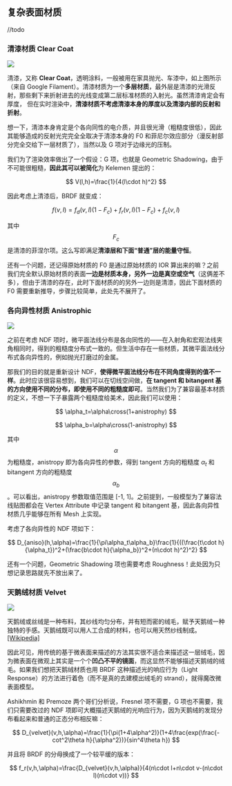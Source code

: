 ## 复杂表面材质

//todo



### 清漆材质 Clear Coat

![](https://google.github.io/filament/images/material_clear_coat.png)

清漆，又称 **Clear Coat**，透明涂料，一般被用在家具抛光、车漆中，如上图所示（来自 Google Filament）。清漆材质为一个**多层材质**，最外层是清漆的光滑反射，那些剩下来折射进去的光线变成第二层标准材质的入射光。虽然清漆肯定会有厚度， 但在实时渲染中，**清漆材质不考虑清漆本身的厚度以及清漆内部的反射和折射**。

想一下，清漆本身肯定是个各向同性的电介质，并且很光滑（粗糙度很低），因此其能够造成的反射光完完全全取决于清漆本身的 F0 和菲尼尔效应部分（漫反射部分完全交给下一层材质了），当然以及 G 项对于边缘光的压制。

我们为了渲染效率做出了一个假设：G 项，也就是 Geometric Shadowing，由于不可能很粗糙，**因此其可以被简化**为 Kelemen 提出的：

$$
V(l,h)=\frac{1}{4(l\cdot h)^2}
$$

因此考虑上清漆后，BRDF 就变成：

$$
f(v,l) = f_d(v, l)(1-F_c)+f_r(v,l)(1-F_c)+f_c(v,l)
$$

其中 $$F_c$$ 是清漆的菲涅尔项。这么写即满足**清漆层和下面“普通”层的能量守恒**。

还有一个问题，还记得原始材质的 F0 是通过原始材质的 IOR 算出来的嘛？之前我们完全默认原始材质的表面**一边是材质本身，另外一边是真空或空气**（这俩差不多），但由于清漆的存在，此时下面材质的的另外一边则是清漆，因此下面材质的 F0 需要重新推导，步骤比较简单，此处先不展开了。



### 各向异性材质 Anistrophic

![](https://google.github.io/filament/images/material_anisotropic.png)

之前在考虑 NDF 项时，微平面法线分布是各向同性的——在入射角和宏观法线夹角相同时，得到的粗糙度分布式一致的。但生活中存在一些材质，其微平面法线分布式各向异性的，例如抛光打磨过的金属。

那我们的目的就是重新设计 NDF，**使得微平面法线分布在不同角度得到的值不一样**。此时应该很容易想到，我们可以在切线空间做，**在 tangent 和 bitangent 基的方向使用不同的分布，即使用不同的粗糙度即可**。当然我们为了兼容最基本材质的定义，不想一下子暴露两个粗糙度给美术，因此我们可以使用：

$$
\alpha_t=\alpha\cross(1+anistrophy)
$$

$$
\alpha_b=\alpha\cross(1-anistrophy)
$$

其中 $$\alpha$$ 为粗糙度，anistropy 即为各向异性的参数，得到 tangent 方向的粗糙度 $\alpha_t$ 和 bitangent 方向的粗糙度 $$\alpha_b$$。可以看出，anistropy 参数取值范围是 [-1, 1]。之前提到，一般模型为了兼容法线贴图都会在 Vertex Attribute 中记录 tangent 和 bitangent 基，因此各向异性材质几乎能够在所有 Mesh 上实现。

考虑了各向异性的 NDF 项如下：

$$
D_{aniso}(h,\alpha)=\frac{1}{\pi\alpha_t\alpha_b}\frac{1}{((\frac{t\cdot h}{\alpha_t})^2+(\frac{b\cdot h}{\alpha_b})^2+(n\cdot h)^2)^2}
$$

还有一个问题，Geometric Shadowing 项也需要考虑 Roughness！此处因为只想记录思路就先不放出来了。



### 天鹅绒材质 Velvet

![](https://google.github.io/filament/images/screenshot_cloth_velvet.png)

天鹅绒或丝绒是一种布料，其纱线均匀分布，并有短而密的绒毛，赋予天鹅绒一种独特的手感。天鹅绒既可以用人工合成的材料，也可以用天然纱线制成。[[Wikipedia]](https://zh.wikipedia.org/wiki/%E5%A4%A9%E9%B9%85%E7%BB%92)

因此可见，用传统的基于微表面来描述的方法其实很不适合来描述这一层绒毛，因为微表面在微观上其实是一个个**凹凸不平的镜面**，而这显然不能够描述天鹅绒的绒毛。如果我们想把天鹅绒材质也用 BRDF 这种描述光的响应行为（Light Response）的方法进行着色（而不是真的去建模出绒毛的 strand），就得魔改微表面模型。

 Ashikhmin 和 Premoze 两个哥们分析说，Fresnel 项不需要，G 项也不需要，我们只需要改过的 NDF 项即可大概描述天鹅绒的光响应行为，因为天鹅绒的发现分布看起来和普通的正态分布相反嘛：

$$
D_{velvet}(v,h,\alpha)=\frac{1}{\pi(1+4\alpha^2)}(1+4\frac{exp(\frac{-cot^2\theta h}{\alpha^2})}{sin^4\theta h})
$$

并且将 BRDF 的分母换成了一个较平缓的版本：

$$
f_r(v,h,\alpha)=\frac{D_{velvet}(v,h,\alpha)}{4(n\cdot l+n\cdot v-(n\cdot l)(n\cdot v))}
$$

